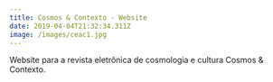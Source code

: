 ```yaml
---
title: Cosmos & Contexto - Website
date: 2019-04-04T21:32:34.311Z
image: /images/ceac1.jpg
---
```

Website para a revista eletrônica de cosmologia e cultura Cosmos & Contexto.
